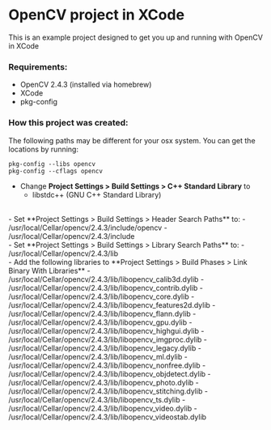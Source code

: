 # OpenCV project in XCode

This is an example project designed to get you up and running with OpenCV in XCode

### Requirements:
- OpenCV 2.4.3 (installed via homebrew)
- XCode
- pkg-config

### How this project was created:

The following paths may be different for your osx system. You can get
the locations by running:

    pkg-config --libs opencv
    pkg-config --cflags opencv


- Change **Project Settings > Build Settings > C++ Standard Library** to
    - libstdc++ (GNU C++ Standard Library)  
<br>
- Set **Project Settings > Build Settings > Header Search Paths** to:
    - /usr/local/Cellar/opencv/2.4.3/include/opencv
    - /usr/local/Cellar/opencv/2.4.3/include  
<br>
- Set **Project Settings > Build Settings > Library Search Paths** to:
    - /usr/local/Cellar/opencv/2.4.3/lib  
<br>
- Add the following libraries to **Project Settings > Build Phases > Link  Binary With Libraries**
    - /usr/local/Cellar/opencv/2.4.3/lib/libopencv_calib3d.dylib 
    - /usr/local/Cellar/opencv/2.4.3/lib/libopencv_contrib.dylib 
    - /usr/local/Cellar/opencv/2.4.3/lib/libopencv_core.dylib 
    - /usr/local/Cellar/opencv/2.4.3/lib/libopencv_features2d.dylib 
    - /usr/local/Cellar/opencv/2.4.3/lib/libopencv_flann.dylib 
    - /usr/local/Cellar/opencv/2.4.3/lib/libopencv_gpu.dylib 
    - /usr/local/Cellar/opencv/2.4.3/lib/libopencv_highgui.dylib 
    - /usr/local/Cellar/opencv/2.4.3/lib/libopencv_imgproc.dylib 
    - /usr/local/Cellar/opencv/2.4.3/lib/libopencv_legacy.dylib 
    - /usr/local/Cellar/opencv/2.4.3/lib/libopencv_ml.dylib 
    - /usr/local/Cellar/opencv/2.4.3/lib/libopencv_nonfree.dylib 
    - /usr/local/Cellar/opencv/2.4.3/lib/libopencv_objdetect.dylib 
    - /usr/local/Cellar/opencv/2.4.3/lib/libopencv_photo.dylib 
    - /usr/local/Cellar/opencv/2.4.3/lib/libopencv_stitching.dylib 
    - /usr/local/Cellar/opencv/2.4.3/lib/libopencv_ts.dylib 
    - /usr/local/Cellar/opencv/2.4.3/lib/libopencv_video.dylib 
    - /usr/local/Cellar/opencv/2.4.3/lib/libopencv_videostab.dylib

